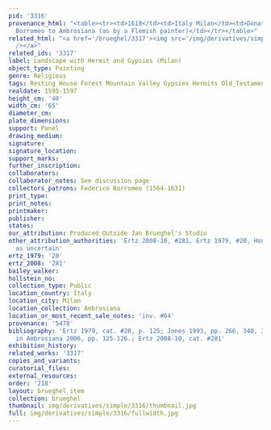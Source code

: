 ```yaml
---
pid: '3316'
provenance_html: "<table><tr><td>1618</td><td>Italy Milan</td><td>Donated by Cardinal
  Borromeo to Ambrosiana (as by a Flemish painter)</td></tr></table>"
related_html: "<a href='/brueghel/3317'><img src='/img/derivatives/simple/3317/thumbnail.jpg'
  /></a>"
related_ids: '3317'
label: Landscape with Hermit and Gypsies (Milan)
object_type: Painting
genre: Religious
tags: Resting House Forest Mountain Valley Gypsies Hermits Old_Testament
realdate: 1595-1597
height_cm: '40'
width_cm: '65'
diameter_cm:
plate_dimensions:
support: Panel
drawing_medium:
signature:
signature_location:
support_marks:
further_inscription:
collaborators:
collaborator_notes: See discussion page
collectors_patrons: Federico Borromeo (1564-1631)
print_type:
print_notes:
printmaker:
publisher:
states:
our_attribution: Produced Outside Jan Brueghel's Studio
other_attribution_authorities: 'Ertz 2008-10, #281, Ertz 1979, #20, Honig database
  as uncertain'
ertz_1979: '20'
ertz_2008: '281'
bailey_walker:
hollstein_no:
collection_type: Public
location_country: Italy
location_city: Milan
location_collection: Ambrosiana
location_or_most_recent_sale_notes: 'inv. #64'
provenance: '5478'
bibliography: 'Ertz 1979, cat. #20, p. 125; Jones 1993, pp. 266, 340, 351-52; Pijl
  in Ambrosiana 2006, pp. 125-126.; Ertz 2008-10, cat. #281'
exhibition_history:
related_works: '3317'
copies_and_variants:
curatorial_files:
external_resources:
order: '218'
layout: brueghel_item
collection: brueghel
thumbnail: img/derivatives/simple/3316/thumbnail.jpg
full: img/derivatives/simple/3316/fullwidth.jpg
---
```

